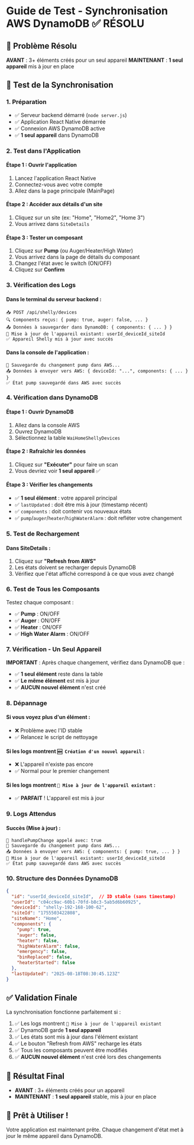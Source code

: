 # Guide de Test - Synchronisation AWS DynamoDB ✅ RÉSOLU

## 🎯 **Problème Résolu**

**AVANT** : 3+ éléments créés pour un seul appareil
**MAINTENANT** : **1 seul appareil** mis à jour en place

## 🧪 Test de la Synchronisation

### 1. **Préparation**
- ✅ Serveur backend démarré (`node server.js`)
- ✅ Application React Native démarrée
- ✅ Connexion AWS DynamoDB active
- ✅ **1 seul appareil** dans DynamoDB

### 2. **Test dans l'Application**

#### Étape 1 : Ouvrir l'application
1. Lancez l'application React Native
2. Connectez-vous avec votre compte
3. Allez dans la page principale (MainPage)

#### Étape 2 : Accéder aux détails d'un site
1. Cliquez sur un site (ex: "Home", "Home2", "Home 3")
2. Vous arrivez dans `SiteDetails`

#### Étape 3 : Tester un composant
1. Cliquez sur **Pump** (ou Auger/Heater/High Water)
2. Vous arrivez dans la page de détails du composant
3. Changez l'état avec le switch (ON/OFF)
4. Cliquez sur **Confirm**

### 3. **Vérification des Logs**

#### Dans le terminal du serveur backend :
```
📥 POST /api/shelly/devices
🔍 Components reçus: { pump: true, auger: false, ... }
📤 Données à sauvegarder dans DynamoDB: { components: { ... } }
🔄 Mise à jour de l'appareil existant: userId_deviceId_siteId
✅ Appareil Shelly mis à jour avec succès
```

#### Dans la console de l'application :
```
🔄 Sauvegarde du changement pump dans AWS...
📤 Données à envoyer vers AWS: { deviceId: "...", components: { ... } }
✅ État pump sauvegardé dans AWS avec succès
```

### 4. **Vérification dans DynamoDB**

#### Étape 1 : Ouvrir DynamoDB
1. Allez dans la console AWS
2. Ouvrez DynamoDB
3. Sélectionnez la table `WaiHomeShellyDevices`

#### Étape 2 : Rafraîchir les données
1. Cliquez sur **"Exécuter"** pour faire un scan
2. Vous devriez voir **1 seul appareil** ✅

#### Étape 3 : Vérifier les changements
- ✅ **1 seul élément** : votre appareil principal
- ✅ `lastUpdated` : doit être mis à jour (timestamp récent)
- ✅ `components` : doit contenir vos nouveaux états
- ✅ `pump`/`auger`/`heater`/`highWaterAlarm` : doit refléter votre changement

### 5. **Test de Rechargement**

#### Dans SiteDetails :
1. Cliquez sur **"Refresh from AWS"**
2. Les états doivent se recharger depuis DynamoDB
3. Vérifiez que l'état affiché correspond à ce que vous avez changé

### 6. **Test de Tous les Composants**

Testez chaque composant :
- ✅ **Pump** : ON/OFF
- ✅ **Auger** : ON/OFF  
- ✅ **Heater** : ON/OFF
- ✅ **High Water Alarm** : ON/OFF

### 7. **Vérification - Un Seul Appareil**

**IMPORTANT** : Après chaque changement, vérifiez dans DynamoDB que :
- ✅ **1 seul élément** reste dans la table
- ✅ **Le même élément** est mis à jour
- ✅ **AUCUN nouvel élément** n'est créé

### 8. **Dépannage**

#### Si vous voyez plus d'un élément :
- ❌ Problème avec l'ID stable
- ✅ Relancez le script de nettoyage

#### Si les logs montrent `🆕 Création d'un nouvel appareil` :
- ❌ L'appareil n'existe pas encore
- ✅ Normal pour le premier changement

#### Si les logs montrent `🔄 Mise à jour de l'appareil existant` :
- ✅ **PARFAIT** ! L'appareil est mis à jour

### 9. **Logs Attendus**

#### Succès (Mise à jour) :
```
🔧 handlePumpChange appelé avec: true
🔄 Sauvegarde du changement pump dans AWS...
📤 Données à envoyer vers AWS: { components: { pump: true, ... } }
🔄 Mise à jour de l'appareil existant: userId_deviceId_siteId
✅ État pump sauvegardé dans AWS avec succès
```

### 10. **Structure des Données DynamoDB**

```json
{
  "id": "userId_deviceId_siteId",  // ID stable (sans timestamp)
  "userId": "c04cc9ac-60b1-70fd-b8c3-5ab5d6b60925",
  "deviceId": "shelly-192-168-100-62",
  "siteId": "1755503422808",
  "siteName": "Home",
  "components": {
    "pump": true,
    "auger": false,
    "heater": false,
    "highWaterAlarm": false,
    "emergency": false,
    "binReplaced": false,
    "heaterStarted": false
  },
  "lastUpdated": "2025-08-18T08:30:45.123Z"
}
```

## ✅ Validation Finale

La synchronisation fonctionne parfaitement si :
1. ✅ Les logs montrent `🔄 Mise à jour de l'appareil existant`
2. ✅ DynamoDB garde **1 seul appareil**
3. ✅ Les états sont mis à jour dans l'élément existant
4. ✅ Le bouton "Refresh from AWS" recharge les états
5. ✅ Tous les composants peuvent être modifiés
6. ✅ **AUCUN nouvel élément** n'est créé lors des changements

## 🎯 **Résultat Final**

- **AVANT** : 3+ éléments créés pour un appareil
- **MAINTENANT** : **1 seul appareil** stable, mis à jour en place

## 🚀 **Prêt à Utiliser !**

Votre application est maintenant prête. Chaque changement d'état met à jour le même appareil dans DynamoDB.
